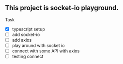## This project is socket-io playground.

Task
- [x] typescript setup
- [ ] add socket-io
- [ ] add axios
- [ ] play around with socket io
- [ ] connect with some API with axios
- [ ] testing connect